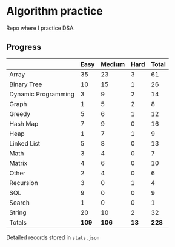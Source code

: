 # Algorithm practice

Repo where I practice DSA.

<!-- https://leetcode.com/l-ohman/ -->
<!-- todo: display the json data in some online visualization. -->

## Progress

<!-- scriptdivider -->
<!-- {'python': 177, 'javascript': 49, 'both': 7} -->

| |Easy|Medium|Hard|Total|
|-|-|-|-|-|
|Array|35|23|3|61|
|Binary Tree|10|15|1|26|
|Dynamic Programming|3|9|2|14|
|Graph|1|5|2|8|
|Greedy|5|6|1|12|
|Hash Map|7|9|0|16|
|Heap|1|7|1|9|
|Linked List|5|8|0|13|
|Math|3|4|0|7|
|Matrix|4|6|0|10|
|Other|2|4|0|6|
|Recursion|3|0|1|4|
|SQL|9|0|0|9|
|Search|1|0|0|1|
|String|20|10|2|32|
|Totals|**109**|**106**|**13**|**228**|
<!-- scriptdivider -->

Detailed records stored in `stats.json`
